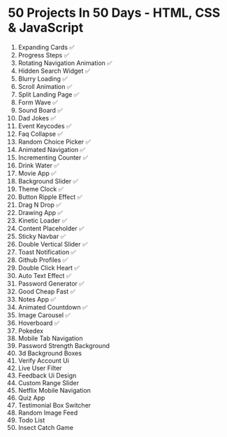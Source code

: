 # 50 Projects In 50 Days - HTML, CSS & JavaScript

1. Expanding Cards ✅
2. Progress Steps ✅
3. Rotating Navigation Animation ✅
4. Hidden Search Widget ✅
5. Blurry Loading ✅
6. Scroll Animation ✅
7. Split Landing Page ✅
8. Form Wave ✅
9. Sound Board ✅
10. Dad Jokes ✅
11. Event Keycodes ✅
12. Faq Collapse ✅
13. Random Choice Picker ✅
14. Animated Navigation ✅
15. Incrementing Counter ✅
16. Drink Water ✅
17. Movie App ✅
18. Background Slider ✅
19. Theme Clock ✅
20. Button Ripple Effect ✅
21. Drag N Drop ✅
22. Drawing App ✅
23. Kinetic Loader ✅
24. Content Placeholder ✅
25. Sticky Navbar ✅
26. Double Vertical Slider ✅
27. Toast Notification ✅
28. Github Profiles ✅
29. Double Click Heart ✅
30. Auto Text Effect ✅
31. Password Generator ✅
32. Good Cheap Fast ✅
33. Notes App ✅
34. Animated Countdown ✅
35. Image Carousel ✅
36. Hoverboard ✅
37. Pokedex
38. Mobile Tab Navigation
39. Password Strength Background
40. 3d Background Boxes
41. Verify Account Ui
42. Live User Filter
43. Feedback Ui Design
44. Custom Range Slider
45. Netflix Mobile Navigation
46. Quiz App
47. Testimonial Box Switcher
48. Random Image Feed
49. Todo List
50. Insect Catch Game
